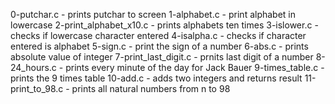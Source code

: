 0-putchar.c - prints putchar to screen
1-alphabet.c - print alphabet in lowercase
2-print_alphabet_x10.c - prints alphabets ten times
3-islower.c - checks if lowercase character entered
4-isalpha.c - checks if character entered is alphabet
5-sign.c - print the sign of a number
6-abs.c - prints absolute value of integer
7-print_last_digit.c - prnits last digit of a number
8-24_hours.c - prints every minute of the day for Jack Bauer
9-times_table.c - prints the 9 times table
10-add.c - adds two integers and returns result
11-print_to_98.c - prints all natural numbers from n to 98
